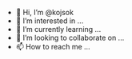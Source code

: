 - 👋 Hi, I’m @kojsok
- 👀 I’m interested in ...
- 🌱 I’m currently learning ...
- 💞️ I’m looking to collaborate on ...
- 📫 How to reach me ...

<!---
kojsok/kojsok is a ✨ special ✨ repository because its `README.md` (this file) appears on your GitHub profile.
You can click the Preview link to take a look at your changes.
--->
